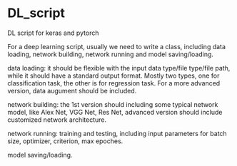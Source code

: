 # DL_script
DL script for keras and pytorch

For a deep learning script, usually we need to write a class, including data loading, network building, network running and model saving/loading.

data loading: it should be flexible with the input data type/file type/file path, while it should have a standard output format. Mostly two types, one for classification task, the other is for regression task. For a more advanced version, data augument should be included.

network building: the 1st version should including some typical network model, like Alex Net, VGG Net, Res Net, advanced version should include customized network architecture.

network running: training and testing, including input parameters for batch size, optimizer, criterion, max epoches.

model saving/loading.